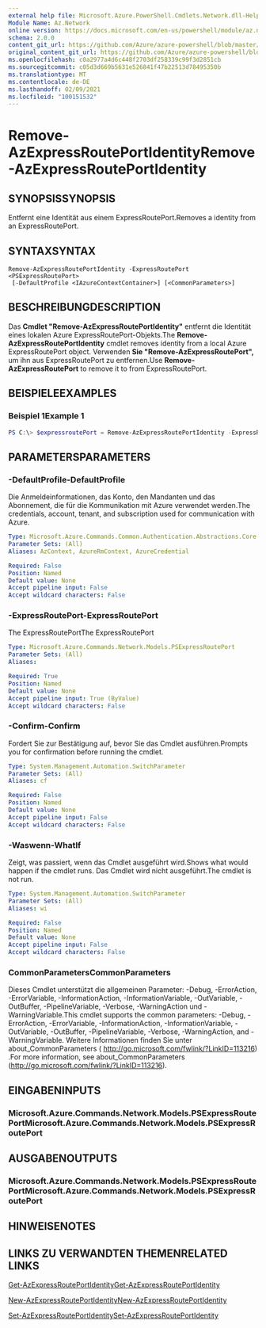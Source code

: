 ```yaml
---
external help file: Microsoft.Azure.PowerShell.Cmdlets.Network.dll-Help.xml
Module Name: Az.Network
online version: https://docs.microsoft.com/en-us/powershell/module/az.network/remove-azexpressrouteportidentity
schema: 2.0.0
content_git_url: https://github.com/Azure/azure-powershell/blob/master/src/Network/Network/help/Remove-AzExpressRoutePortIdentity.md
original_content_git_url: https://github.com/Azure/azure-powershell/blob/master/src/Network/Network/help/Remove-AzExpressRoutePortIdentity.md
ms.openlocfilehash: c0a2977a4d6c448f2703df258339c99f3d2851cb
ms.sourcegitcommit: c05d3d669b5631e526841f47b22513d78495350b
ms.translationtype: MT
ms.contentlocale: de-DE
ms.lasthandoff: 02/09/2021
ms.locfileid: "100151532"
---
```

# <span data-ttu-id="44426-101">Remove-AzExpressRoutePortIdentity</span><span class="sxs-lookup"><span data-stu-id="44426-101">Remove-AzExpressRoutePortIdentity</span></span>

## <span data-ttu-id="44426-102">SYNOPSIS</span><span class="sxs-lookup"><span data-stu-id="44426-102">SYNOPSIS</span></span>
<span data-ttu-id="44426-103">Entfernt eine Identität aus einem ExpressRoutePort.</span><span class="sxs-lookup"><span data-stu-id="44426-103">Removes a identity from an ExpressRoutePort.</span></span>

## <span data-ttu-id="44426-104">SYNTAX</span><span class="sxs-lookup"><span data-stu-id="44426-104">SYNTAX</span></span>

```
Remove-AzExpressRoutePortIdentity -ExpressRoutePort <PSExpressRoutePort>
 [-DefaultProfile <IAzureContextContainer>] [<CommonParameters>]
```

## <span data-ttu-id="44426-105">BESCHREIBUNG</span><span class="sxs-lookup"><span data-stu-id="44426-105">DESCRIPTION</span></span>
<span data-ttu-id="44426-106">Das **Cmdlet "Remove-AzExpressRoutePortIdentity"** entfernt die Identität eines lokalen Azure ExpressRoutePort-Objekts.</span><span class="sxs-lookup"><span data-stu-id="44426-106">The **Remove-AzExpressRoutePortIdentity** cmdlet removes identity from a local Azure ExpressRoutePort object.</span></span> <span data-ttu-id="44426-107">Verwenden **Sie "Remove-AzExpressRoutePort",** um ihn aus ExpressRoutePort zu entfernen.</span><span class="sxs-lookup"><span data-stu-id="44426-107">Use **Remove-AzExpressRoutePort** to remove it to from ExpressRoutePort.</span></span>

## <span data-ttu-id="44426-108">BEISPIELE</span><span class="sxs-lookup"><span data-stu-id="44426-108">EXAMPLES</span></span>

### <span data-ttu-id="44426-109">Beispiel 1</span><span class="sxs-lookup"><span data-stu-id="44426-109">Example 1</span></span>
```powershell
PS C:\> $expressroutePort = Remove-AzExpressRoutePortIdentity -ExpressRoutePort $expressroutePort
```

## <span data-ttu-id="44426-110">PARAMETERS</span><span class="sxs-lookup"><span data-stu-id="44426-110">PARAMETERS</span></span>

### <span data-ttu-id="44426-111">-DefaultProfile</span><span class="sxs-lookup"><span data-stu-id="44426-111">-DefaultProfile</span></span>
<span data-ttu-id="44426-112">Die Anmeldeinformationen, das Konto, den Mandanten und das Abonnement, die für die Kommunikation mit Azure verwendet werden.</span><span class="sxs-lookup"><span data-stu-id="44426-112">The credentials, account, tenant, and subscription used for communication with Azure.</span></span>

```yaml
Type: Microsoft.Azure.Commands.Common.Authentication.Abstractions.Core.IAzureContextContainer
Parameter Sets: (All)
Aliases: AzContext, AzureRmContext, AzureCredential

Required: False
Position: Named
Default value: None
Accept pipeline input: False
Accept wildcard characters: False
```

### <span data-ttu-id="44426-113">-ExpressRoutePort</span><span class="sxs-lookup"><span data-stu-id="44426-113">-ExpressRoutePort</span></span>
<span data-ttu-id="44426-114">The ExpressRoutePort</span><span class="sxs-lookup"><span data-stu-id="44426-114">The ExpressRoutePort</span></span>

```yaml
Type: Microsoft.Azure.Commands.Network.Models.PSExpressRoutePort
Parameter Sets: (All)
Aliases:

Required: True
Position: Named
Default value: None
Accept pipeline input: True (ByValue)
Accept wildcard characters: False
```

### <span data-ttu-id="44426-115">-Confirm</span><span class="sxs-lookup"><span data-stu-id="44426-115">-Confirm</span></span>
<span data-ttu-id="44426-116">Fordert Sie zur Bestätigung auf, bevor Sie das Cmdlet ausführen.</span><span class="sxs-lookup"><span data-stu-id="44426-116">Prompts you for confirmation before running the cmdlet.</span></span>

```yaml
Type: System.Management.Automation.SwitchParameter
Parameter Sets: (All)
Aliases: cf

Required: False
Position: Named
Default value: None
Accept pipeline input: False
Accept wildcard characters: False
```

### <span data-ttu-id="44426-117">-Waswenn</span><span class="sxs-lookup"><span data-stu-id="44426-117">-WhatIf</span></span>
<span data-ttu-id="44426-118">Zeigt, was passiert, wenn das Cmdlet ausgeführt wird.</span><span class="sxs-lookup"><span data-stu-id="44426-118">Shows what would happen if the cmdlet runs.</span></span>
<span data-ttu-id="44426-119">Das Cmdlet wird nicht ausgeführt.</span><span class="sxs-lookup"><span data-stu-id="44426-119">The cmdlet is not run.</span></span>

```yaml
Type: System.Management.Automation.SwitchParameter
Parameter Sets: (All)
Aliases: wi

Required: False
Position: Named
Default value: None
Accept pipeline input: False
Accept wildcard characters: False
```

### <span data-ttu-id="44426-120">CommonParameters</span><span class="sxs-lookup"><span data-stu-id="44426-120">CommonParameters</span></span>
<span data-ttu-id="44426-121">Dieses Cmdlet unterstützt die allgemeinen Parameter: -Debug, -ErrorAction, -ErrorVariable, -InformationAction, -InformationVariable, -OutVariable, -OutBuffer, -PipelineVariable, -Verbose, -WarningAction und -WarningVariable.</span><span class="sxs-lookup"><span data-stu-id="44426-121">This cmdlet supports the common parameters: -Debug, -ErrorAction, -ErrorVariable, -InformationAction, -InformationVariable, -OutVariable, -OutBuffer, -PipelineVariable, -Verbose, -WarningAction, and -WarningVariable.</span></span> <span data-ttu-id="44426-122">Weitere Informationen finden Sie unter about_CommonParameters ( http://go.microsoft.com/fwlink/?LinkID=113216) .</span><span class="sxs-lookup"><span data-stu-id="44426-122">For more information, see about_CommonParameters (http://go.microsoft.com/fwlink/?LinkID=113216).</span></span>


## <span data-ttu-id="44426-123">EINGABEN</span><span class="sxs-lookup"><span data-stu-id="44426-123">INPUTS</span></span>

### <span data-ttu-id="44426-124">Microsoft.Azure.Commands.Network.Models.PSExpressRoutePort</span><span class="sxs-lookup"><span data-stu-id="44426-124">Microsoft.Azure.Commands.Network.Models.PSExpressRoutePort</span></span>

## <span data-ttu-id="44426-125">AUSGABEN</span><span class="sxs-lookup"><span data-stu-id="44426-125">OUTPUTS</span></span>

### <span data-ttu-id="44426-126">Microsoft.Azure.Commands.Network.Models.PSExpressRoutePort</span><span class="sxs-lookup"><span data-stu-id="44426-126">Microsoft.Azure.Commands.Network.Models.PSExpressRoutePort</span></span>

## <span data-ttu-id="44426-127">HINWEISE</span><span class="sxs-lookup"><span data-stu-id="44426-127">NOTES</span></span>

## <span data-ttu-id="44426-128">LINKS ZU VERWANDTEN THEMEN</span><span class="sxs-lookup"><span data-stu-id="44426-128">RELATED LINKS</span></span>
[<span data-ttu-id="44426-129">Get-AzExpressRoutePortIdentity</span><span class="sxs-lookup"><span data-stu-id="44426-129">Get-AzExpressRoutePortIdentity</span></span>](./Get-AzExpressRoutePortIdentity.md)

[<span data-ttu-id="44426-130">New-AzExpressRoutePortIdentity</span><span class="sxs-lookup"><span data-stu-id="44426-130">New-AzExpressRoutePortIdentity</span></span>](./New-AzExpressRoutePortIdentity.md)

[<span data-ttu-id="44426-131">Set-AzExpressRoutePortIdentity</span><span class="sxs-lookup"><span data-stu-id="44426-131">Set-AzExpressRoutePortIdentity</span></span>](./Set-AzExpressRoutePortIdentity.md)
